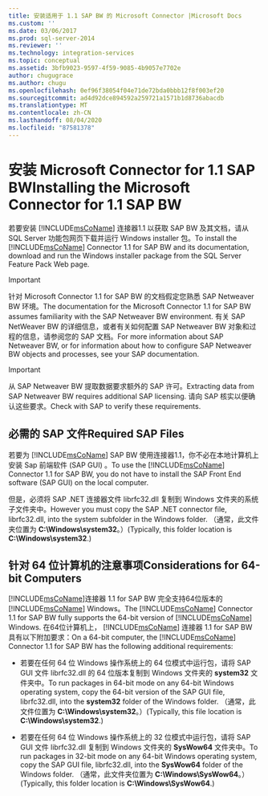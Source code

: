 ```yaml
---
title: 安装适用于 1.1 SAP BW 的 Microsoft Connector |Microsoft Docs
ms.custom: ''
ms.date: 03/06/2017
ms.prod: sql-server-2014
ms.reviewer: ''
ms.technology: integration-services
ms.topic: conceptual
ms.assetid: 3bfb9023-9597-4f59-9085-4b9057e7702e
author: chugugrace
ms.author: chugu
ms.openlocfilehash: 0ef96f38054f04e71de72bda0bbb12f8f003ef20
ms.sourcegitcommit: ad4d92dce894592a259721a1571b1d8736abacdb
ms.translationtype: MT
ms.contentlocale: zh-CN
ms.lasthandoff: 08/04/2020
ms.locfileid: "87581378"
---
```

# <a name="installing-the-microsoft-connector-for-11-sap-bw"></a><span data-ttu-id="578ce-102">安装 Microsoft Connector for 1.1 SAP BW</span><span class="sxs-lookup"><span data-stu-id="578ce-102">Installing the Microsoft Connector for 1.1 SAP BW</span></span>
  <span data-ttu-id="578ce-103">若要安装 [!INCLUDE[msCoName](../includes/msconame-md.md)] 连接器1.1 以获取 SAP BW 及其文档，请从 SQL Server 功能包网页下载并运行 Windows installer 包。</span><span class="sxs-lookup"><span data-stu-id="578ce-103">To install the [!INCLUDE[msCoName](../includes/msconame-md.md)] Connector 1.1 for SAP BW and its documentation, download and run the Windows installer package from the SQL Server Feature Pack Web page.</span></span>  
  
> [!IMPORTANT]  
>  <span data-ttu-id="578ce-104">针对 Microsoft Connector 1.1 for SAP BW 的文档假定您熟悉 SAP Netweaver BW 环境。</span><span class="sxs-lookup"><span data-stu-id="578ce-104">The documentation for the Microsoft Connector 1.1 for SAP BW assumes familiarity with the SAP Netweaver BW environment.</span></span> <span data-ttu-id="578ce-105">有关 SAP NetWeaver BW 的详细信息，或者有关如何配置 SAP Netweaver BW 对象和过程的信息，请参阅您的 SAP 文档。</span><span class="sxs-lookup"><span data-stu-id="578ce-105">For more information about SAP Netweaver BW, or for information about how to configure SAP Netweaver BW objects and processes, see your SAP documentation.</span></span>  
  
> [!IMPORTANT]  
>  <span data-ttu-id="578ce-106">从 SAP Netweaver BW 提取数据要求额外的 SAP 许可。</span><span class="sxs-lookup"><span data-stu-id="578ce-106">Extracting data from SAP Netweaver BW requires additional SAP licensing.</span></span> <span data-ttu-id="578ce-107">请向 SAP 核实以便确认这些要求。</span><span class="sxs-lookup"><span data-stu-id="578ce-107">Check with SAP to verify these requirements.</span></span>  
  
## <a name="required-sap-files"></a><span data-ttu-id="578ce-108">必需的 SAP 文件</span><span class="sxs-lookup"><span data-stu-id="578ce-108">Required SAP Files</span></span>  
 <span data-ttu-id="578ce-109">若要为 [!INCLUDE[msCoName](../includes/msconame-md.md)] SAP BW 使用连接器1.1，你不必在本地计算机上安装 Sap 前端软件 (SAP GUI) 。</span><span class="sxs-lookup"><span data-stu-id="578ce-109">To use the [!INCLUDE[msCoName](../includes/msconame-md.md)] Connector 1.1 for SAP BW, you do not have to install the SAP Front End software (SAP GUI) on the local computer.</span></span>  
  
 <span data-ttu-id="578ce-110">但是，必须将 SAP .NET 连接器文件 librfc32.dll 复制到 Windows 文件夹的系统子文件夹中。</span><span class="sxs-lookup"><span data-stu-id="578ce-110">However you must copy the SAP .NET connector file, librfc32.dll, into the system subfolder in the Windows folder.</span></span> <span data-ttu-id="578ce-111">（通常，此文件夹位置为 **C:\Windows\system32**。）</span><span class="sxs-lookup"><span data-stu-id="578ce-111">(Typically, this folder location is **C:\Windows\system32**.)</span></span>  
  
## <a name="considerations-for-64-bit-computers"></a><span data-ttu-id="578ce-112">针对 64 位计算机的注意事项</span><span class="sxs-lookup"><span data-stu-id="578ce-112">Considerations for 64-bit Computers</span></span>  
 <span data-ttu-id="578ce-113">[!INCLUDE[msCoName](../includes/msconame-md.md)]连接器 1.1 for SAP BW 完全支持64位版本的 [!INCLUDE[msCoName](../includes/msconame-md.md)] Windows。</span><span class="sxs-lookup"><span data-stu-id="578ce-113">The [!INCLUDE[msCoName](../includes/msconame-md.md)] Connector 1.1 for SAP BW fully supports the 64-bit version of [!INCLUDE[msCoName](../includes/msconame-md.md)] Windows.</span></span> <span data-ttu-id="578ce-114">在64位计算机上， [!INCLUDE[msCoName](../includes/msconame-md.md)] 连接器 1.1 for SAP BW 具有以下附加要求：</span><span class="sxs-lookup"><span data-stu-id="578ce-114">On a 64-bit computer, the [!INCLUDE[msCoName](../includes/msconame-md.md)] Connector 1.1 for SAP BW has the following additional requirements:</span></span>  
  
-   <span data-ttu-id="578ce-115">若要在任何 64 位 Windows 操作系统上的 64 位模式中运行包，请将 SAP GUI 文件 librfc32.dll 的 64 位版本复制到 Windows 文件夹的 **system32** 文件夹中。</span><span class="sxs-lookup"><span data-stu-id="578ce-115">To run packages in 64-bit mode on any 64-bit Windows operating system, copy the 64-bit version of the SAP GUI file, librfc32.dll, into the **system32** folder of the Windows folder.</span></span> <span data-ttu-id="578ce-116">（通常，此文件位置为 **C:\Windows\system32**。）</span><span class="sxs-lookup"><span data-stu-id="578ce-116">(Typically, this file location is **C:\Windows\system32**.)</span></span>  
  
-   <span data-ttu-id="578ce-117">若要在任何 64 位 Windows 操作系统上的 32 位模式中运行包，请将 SAP GUI 文件 librfc32.dll 复制到 Windows 文件夹的 **SysWow64** 文件夹中。</span><span class="sxs-lookup"><span data-stu-id="578ce-117">To run packages in 32-bit mode on any 64-bit Windows operating system, copy the SAP GUI file, librfc32.dll, into the **SysWow64** folder of the Windows folder.</span></span> <span data-ttu-id="578ce-118">（通常，此文件夹位置为 **C:\Windows\SysWow64**。）</span><span class="sxs-lookup"><span data-stu-id="578ce-118">(Typically, this folder location is **C:\Windows\SysWow64**.)</span></span>  
  
  
